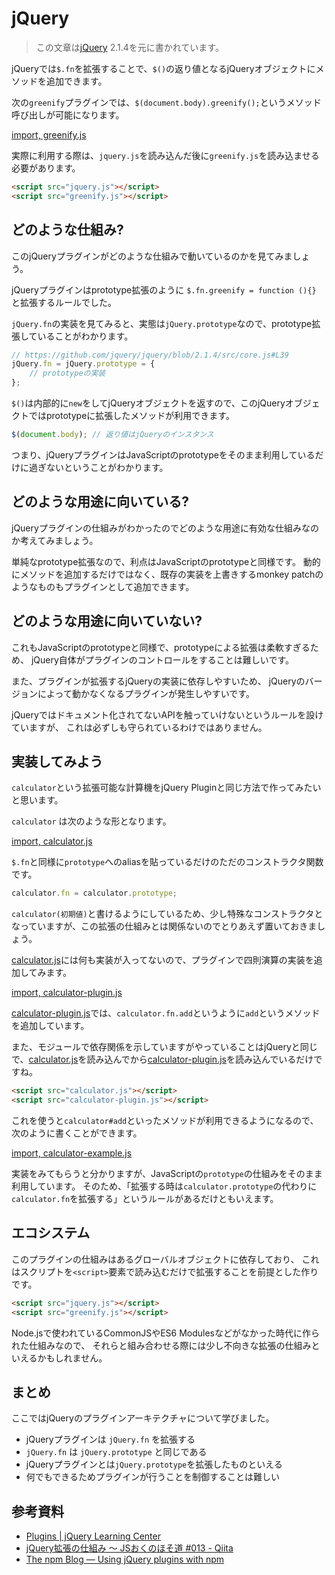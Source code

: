 # jQuery

> この文章は[jQuery](http://jquery.com/ "jQuery") 2.1.4を元に書かれています。

jQueryでは`$.fn`を拡張することで、`$()`の返り値となるjQueryオブジェクトにメソッドを追加できます。

次の`greenify`プラグインでは、`$(document.body).greenify();`というメソッド呼び出しが可能になります。

[import, greenify.js](../../src/jQuery/greenify.js)

実際に利用する際は、`jquery.js`を読み込んだ後に`greenify.js`を読み込ませる必要があります。

```html
<script src="jquery.js"></script>
<script src="greenify.js"></script>
```

## どのような仕組み?

このjQueryプラグインがどのような仕組みで動いているのかを見てみましょう。

jQueryプラグインはprototype拡張のように `$.fn.greenify = function (){}` と拡張するルールでした。

`jQuery.fn`の実装を見てみると、実態は`jQuery.prototype`なので、prototype拡張していることがわかります。

```js
// https://github.com/jquery/jquery/blob/2.1.4/src/core.js#L39
jQuery.fn = jQuery.prototype = {
    // prototypeの実装
};
```


`$()`は内部的に`new`をしてjQueryオブジェクトを返すので、このjQueryオブジェクトではprototypeに拡張したメソッドが利用できます。

```js
$(document.body); // 返り値はjQueryのインスタンス
```

つまり、jQueryプラグインはJavaScriptのprototypeをそのまま利用しているだけに過ぎないということがわかります。

## どのような用途に向いている?

jQueryプラグインの仕組みがわかったのでどのような用途に有効な仕組みなのか考えてみましょう。

単純なprototype拡張なので、利点はJavaScriptのprototypeと同様です。
動的にメソッドを追加するだけではなく、既存の実装を上書きするmonkey patchのようなものもプラグインとして追加できます。

## どのような用途に向いていない?

これもJavaScriptのprototypeと同様で、prototypeによる拡張は柔軟すぎるため、
jQuery自体がプラグインのコントロールをすることは難しいです。

また、プラグインが拡張するjQueryの実装に依存しやすいため、
jQueryのバージョンによって動かなくなるプラグインが発生しやすいです。

jQueryではドキュメント化されてないAPIを触っていけないというルールを設けていますが、
これは必ずしも守られているわけではありません。

## 実装してみよう

`calculator`という拡張可能な計算機をjQuery Pluginと同じ方法で作ってみたいと思います。

`calculator` は次のような形となります。

[import, calculator.js](../../src/jQuery/calculator.js)

`$.fn`と同様に`prototype`へのaliasを貼っているだけのただのコンストラクタ関数です。

```js
calculator.fn = calculator.prototype;
```

`calculator(初期値)`と書けるようにしているため、少し特殊なコンストラクタとなっていますが、この拡張の仕組みとは関係ないのでとりあえず置いておきましょう。

[calculator.js](#calculator.js)には何も実装が入ってないので、プラグインで四則演算の実装を追加してみます。

[import, calculator-plugin.js](../../src/jQuery/calculator-plugin.js)

[calculator-plugin.js](#calculator-plugin.js)では、`calculator.fn.add`というように`add`というメソッドを追加しています。

また、モジュールで依存関係を示していますがやっていることはjQueryと同じで、[calculator.js](#calculator.js)を読み込んでから[calculator-plugin.js](#calculator-plugin.js)を読み込んでいるだけですね。

```html
<script src="calculator.js"></script>
<script src="calculator-plugin.js"></script>
```

これを使うと`calculator#add`といったメソッドが利用できるようになるので、次のように書くことができます。

[import, calculator-example.js](../../src/jQuery/calculator-example.js)

実装をみてもらうと分かりますが、JavaScriptの`prototype`の仕組みをそのまま利用しています。
そのため、「拡張する時は`calculator.prototype`の代わりに`calculator.fn`を拡張する」というルールがあるだけともいえます。

## エコシステム

このプラグインの仕組みはあるグローバルオブジェクトに依存しており、
これはスクリプトを`<script>`要素で読み込むだけで拡張することを前提とした作りです。

```html
<script src="jquery.js"></script>
<script src="greenify.js"></script>
```

Node.jsで使われているCommonJSやES6 Modulesなどがなかった時代に作られた仕組みなので、
それらと組み合わせる際には少し不向きな拡張の仕組みといえるかもしれません。

## まとめ

ここではjQueryのプラグインアーキテクチャについて学びました。

- jQueryプラグインは `jQuery.fn` を拡張する
- `jQuery.fn` は `jQuery.prototype` と同じである
- jQueryプラグインとは`jQuery.prototype`を拡張したものといえる
- 何でもできるためプラグインが行うことを制御することは難しい

## 参考資料

- [Plugins | jQuery Learning Center](https://learn.jquery.com/plugins/ "Plugins | jQuery Learning Center")
- [jQuery拡張の仕組み 〜 JSおくのほそ道 #013 - Qiita](http://qiita.com/hosomichi/items/29b19ed3ebd0df9361ae)
- [The npm Blog — Using jQuery plugins with npm](http://blog.npmjs.org/post/112064849860/using-jquery-plugins-with-npm "The npm Blog — Using jQuery plugins with npm")

